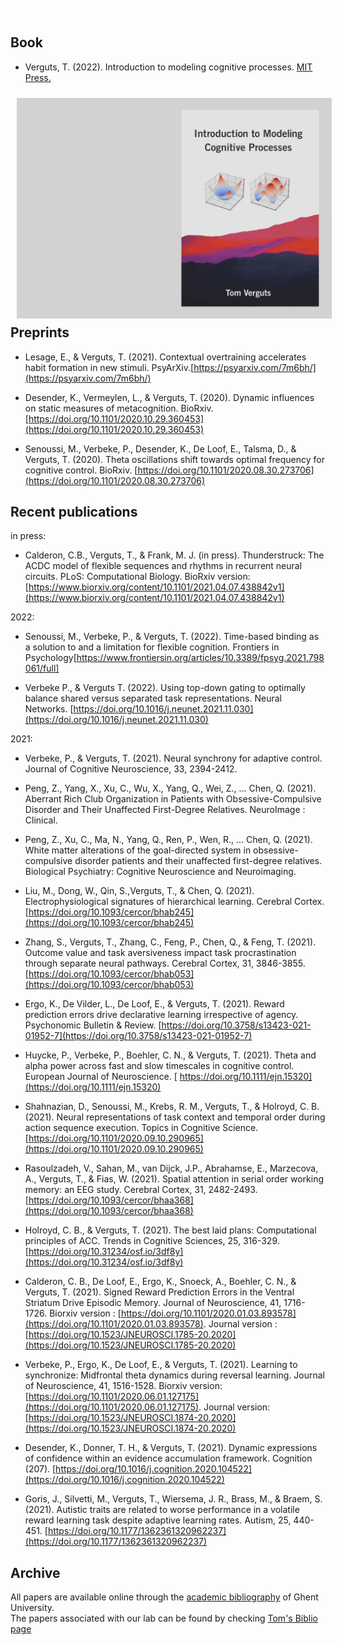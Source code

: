 <font color='white'>filler text</font>

## Book

- Verguts, T. (2022). Introduction to modeling cognitive processes. [MIT Press.](https://mitpress.mit.edu/books/introduction-modeling-cognitive-processes)
<img src="/images/MCP_cover.pdf" alt="MCP" max-width="50%" height="auto" align="left" hspace="10" vspace="10">


## Preprints

- Lesage, E., & Verguts, T. (2021). Contextual overtraining accelerates habit formation in new stimuli. PsyArXiv.[https://psyarxiv.com/7m6bh/](https://psyarxiv.com/7m6bh/)
 
- Desender, K., Vermeylen, L., & Verguts, T. (2020). Dynamic influences on static measures of metacognition. BioRxiv. [https://doi.org/10.1101/2020.10.29.360453](https://doi.org/10.1101/2020.10.29.360453)
 
- Senoussi, M., Verbeke, P., Desender, K., De Loof, E., Talsma, D., & Verguts, T. (2020). Theta oscillations shift towards optimal frequency for cognitive control. BioRxiv. [https://doi.org/10.1101/2020.08.30.273706](https://doi.org/10.1101/2020.08.30.273706)


## Recent publications

in press:
- Calderon, C.B., Verguts, T., & Frank, M. J. (in press). Thunderstruck: The ACDC model of flexible sequences and rhythms in recurrent neural circuits. PLoS: Computational Biology. BioRxiv version: [https://www.biorxiv.org/content/10.1101/2021.04.07.438842v1](https://www.biorxiv.org/content/10.1101/2021.04.07.438842v1)


2022: 
- Senoussi, M., Verbeke, P., & Verguts, T. (2022). Time-based binding as a solution to and a limitation for flexible cognition. Frontiers in Psychology[https://www.frontiersin.org/articles/10.3389/fpsyg.2021.798061/full] 

- Verbeke P., & Verguts T. (2022). Using top-down gating to optimally balance shared versus separated task representations. Neural Networks. [https://doi.org/10.1016/j.neunet.2021.11.030](https://doi.org/10.1016/j.neunet.2021.11.030)

2021:
- Verbeke, P., & Verguts, T. (2021). Neural synchrony for adaptive control. Journal of Cognitive Neuroscience, 33, 2394-2412.

- Peng, Z., Yang, X., Xu, C., Wu, X., Yang, Q., Wei, Z., … Chen, Q. (2021). Aberrant Rich Club Organization in Patients with Obsessive-Compulsive Disorder and Their Unaffected First-Degree Relatives. NeuroImage : Clinical.

- Peng, Z., Xu, C., Ma, N., Yang, Q., Ren, P., Wen, R., … Chen, Q. (2021). White matter alterations of the goal-directed system in obsessive-compulsive disorder patients and their unaffected first-degree relatives. Biological Psychiatry: Cognitive Neuroscience and Neuroimaging.

- Liu, M., Dong, W., Qin, S.,Verguts, T., & Chen, Q. (2021). Electrophysiological signatures of hierarchical learning. Cerebral Cortex. [https://doi.org/10.1093/cercor/bhab245](https://doi.org/10.1093/cercor/bhab245)

- Zhang, S., Verguts, T., Zhang, C., Feng, P., Chen, Q., & Feng, T. (2021). Outcome value and task aversiveness impact task procrastination through separate neural pathways. Cerebral Cortex, 31, 3846-3855. [https://doi.org/10.1093/cercor/bhab053](https://doi.org/10.1093/cercor/bhab053)

- Ergo, K., De Vilder, L., De Loof, E., & Verguts, T. (2021). Reward prediction errors drive declarative learning irrespective of agency. Psychonomic Bulletin & Review. [https://doi.org/10.3758/s13423-021-01952-7](https://doi.org/10.3758/s13423-021-01952-7)

- Huycke, P., Verbeke, P., Boehler, C. N., & Verguts, T. (2021). Theta and alpha power across fast and slow timescales in cognitive control. European Journal of Neuroscience. [ https://doi.org/10.1111/ejn.15320](https://doi.org/10.1111/ejn.15320)

- Shahnazian, D., Senoussi, M., Krebs, R. M., Verguts, T., & Holroyd, C. B. (2021). Neural representations of task context and temporal order during action sequence execution. Topics in Cognitive Science. [https://doi.org/10.1101/2020.09.10.290965](https://doi.org/10.1101/2020.09.10.290965)

- Rasoulzadeh, V., Sahan, M., van Dijck, J.P., Abrahamse, E., Marzecova, A., Verguts, T., & Fias, W. (2021). Spatial attention in serial order working memory: an EEG study. Cerebral Cortex, 31, 2482-2493. [https://doi.org/10.1093/cercor/bhaa368](https://doi.org/10.1093/cercor/bhaa368)

- Holroyd, C. B., & Verguts, T. (2021). The best laid plans: Computational principles of ACC. Trends in Cognitive Sciences, 25, 316-329.
[https://doi.org/10.31234/osf.io/3df8y](https://doi.org/10.31234/osf.io/3df8y)

- Calderon, C. B., De Loof, E., Ergo, K., Snoeck, A., Boehler, C. N., & Verguts, T. (2021). Signed Reward Prediction Errors in the Ventral Striatum Drive Episodic Memory. Journal of Neuroscience, 41, 1716-1726.
Biorxiv version : [https://doi.org/10.1101/2020.01.03.893578](https://doi.org/10.1101/2020.01.03.893578).
Journal version : [https://doi.org/10.1523/JNEUROSCI.1785-20.2020](https://doi.org/10.1523/JNEUROSCI.1785-20.2020)

- Verbeke, P., Ergo, K., De Loof, E., & Verguts, T. (2021). Learning to synchronize: Midfrontal theta dynamics during reversal learning. Journal of Neuroscience, 41, 1516-1528. 
Biorxiv version: [https://doi.org/10.1101/2020.06.01.127175](https://doi.org/10.1101/2020.06.01.127175). 
Journal version: [https://doi.org/10.1523/JNEUROSCI.1874-20.2020](https://doi.org/10.1523/JNEUROSCI.1874-20.2020)

- Desender, K., Donner, T. H., & Verguts, T. (2021). Dynamic expressions of confidence within an evidence accumulation framework. Cognition (207). [https://doi.org/10.1016/j.cognition.2020.104522](https://doi.org/10.1016/j.cognition.2020.104522)

- Goris, J., Silvetti, M., Verguts, T., Wiersema, J. R., Brass, M., & Braem, S. (2021). Autistic traits are related to worse performance in a volatile reward learning task despite adaptive learning rates. Autism, 25, 440-451. [https://doi.org/10.1177/1362361320962237](https://doi.org/10.1177/1362361320962237)


## Archive

All papers are available online through the [academic bibliography](https://biblio.ugent.be/) of Ghent University.   
The papers associated with our lab can be found by checking [Tom's Biblio page](https://biblio.ugent.be/publication?text=verguts+tom)

